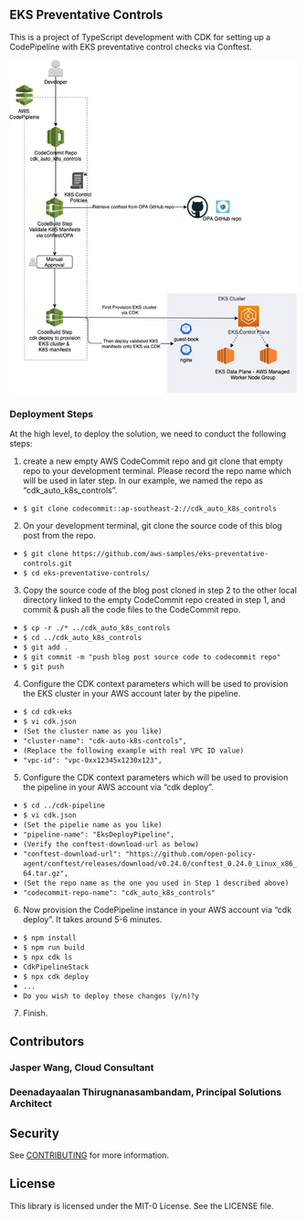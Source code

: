 ## EKS Preventative Controls

This is a project of TypeScript development with CDK for setting up a CodePipeline with EKS preventative control checks via Conftest.

![High Level Architecture](./Solution_Overview.png?raw=true)

### Deployment Steps


At the high level, to deploy the solution, we need to conduct the following steps: 

1. create a new empty AWS CodeCommit repo and git clone that empty repo to your development terminal. Please record the repo name which will be used in later step. In our example, we named the repo as “cdk_auto_k8s_controls”.

* `$ git clone codecommit::ap-southeast-2://cdk_auto_k8s_controls`

2. On your development terminal, git clone the source code of this blog post from the repo.

* `$ git clone https://github.com/aws-samples/eks-preventative-controls.git`
* `$ cd eks-preventative-controls/`

3. Copy the source code of the blog post cloned in step 2 to the other local directory linked to the empty CodeCommit repo created in step 1, and commit & push all the code files to the CodeCommit repo.

* `$ cp -r ./* ../cdk_auto_k8s_controls`
* `$ cd ../cdk_auto_k8s_controls`
* `$ git add .`
* `$ git commit -m "push blog post source code to codecommit repo"`
* `$ git push`

4. Configure the CDK context parameters which will be used to provision the EKS cluster in your AWS account later by the pipeline.

* `$ cd cdk-eks`
* `$ vi cdk.json`
* `(Set the cluster name as you like)`
* `"cluster-name": "cdk-auto-k8s-controls",`
* `(Replace the following example with real VPC ID value)`
* `"vpc-id": "vpc-0xx12345x1230x123",`

5. Configure the CDK context parameters which will be used to provision the pipeline in your AWS account via “cdk deploy”.  

* `$ cd ../cdk-pipeline`
* `$ vi cdk.json`
* `(Set the pipelie name as you like)`
* `"pipeline-name": "EksDeployPipeline",`
* `(Verify the conftest-download-url as below)`
* `"conftest-download-url": "https://github.com/open-policy-agent/conftest/releases/download/v0.24.0/conftest_0.24.0_Linux_x86_64.tar.gz",`
* `(Set the repo name as the one you used in Step 1 described above)`
* `"codecommit-repo-name": "cdk_auto_k8s_controls"`

6. Now provision the CodePipeline instance in your AWS account via “cdk deploy”. It takes around 5-6 minutes.

* `$ npm install`
* `$ npm run build`
* `$ npx cdk ls`
* `CdkPipelineStack`
* `$ npx cdk deploy`
* `...`
* `Do you wish to deploy these changes (y/n)?y`

7. Finish. 

## Contributors

### Jasper Wang, Cloud Consultant

### Deenadayaalan Thirugnanasambandam, Principal Solutions Architect


## Security

See [CONTRIBUTING](CONTRIBUTING.md#security-issue-notifications) for more information.

## License

This library is licensed under the MIT-0 License. See the LICENSE file.

